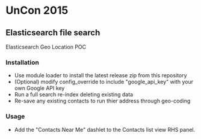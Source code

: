 # UnCon 2015

## Elasticsearch file search

Elasticsearch Geo Location POC

### Installation
- Use module loader to install the latest release zip from this repository
- (Optional) modify config_override to include "google_api_key" with your own Google API key 
- Run a full search re-index deleting existing data
- Re-save any existing contacts to run thier address through geo-coding

### Usage
- Add the "Contacts Near Me" dashlet to the Contacts list view RHS panel.

